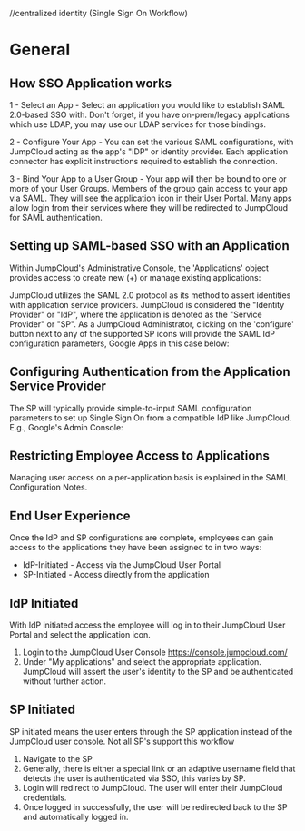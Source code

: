 //centralized identity
(Single Sign On Workflow)
# General
  ## How SSO Application works 
   1 - Select an App - Select an application you would like to establish SAML 2.0-based SSO with. Don't forget, if you have on-prem/legacy applications which use LDAP, you may use our LDAP services for those bindings.

   2 - Configure Your App - You can set the various SAML configurations, with JumpCloud acting as the app's "IDP" or identity provider. Each application connector has explicit instructions required to establish the connection.
 
   3 - Bind Your App to a User Group - Your app will then be bound to one or more of your User Groups. Members of the group gain access to your app via SAML. They will see the application icon in their User Portal. Many apps allow login from their services where they will be
redirected to JumpCloud for SAML authentication.
 
 
  ## Setting up SAML-based SSO with an Application
Within JumpCloud's Administrative Console, the 'Applications' object provides access to create new (+) or manage existing applications:

  JumpCloud utilizes the SAML 2.0 protocol as its method to assert identities with application service providers. JumpCloud is considered the "Identity Provider" or "IdP", where the application is denoted as the "Service Provider" or "SP". As a JumpCloud Administrator, clicking on the 'configure' button next to any of the supported SP icons will provide the SAML IdP configuration parameters, Google Apps in this case below:

  ## Configuring Authentication from the Application Service Provider
The SP will typically provide simple-to-input SAML configuration parameters to set up Single Sign On from a compatible IdP like JumpCloud. E.g., Google's Admin Console:

  ## Restricting Employee Access to Applications
Managing user access on a per-application basis is explained in the SAML Configuration Notes.
 
  ## End User Experience
Once the IdP and SP configurations are complete, employees can gain access to the applications they have been assigned to in two ways:
  * IdP-Initiated - Access via the JumpCloud User Portal
  * SP-Initiated - Access directly from the application
  
  ## IdP Initiated
With IdP initiated access the employee will log in to their JumpCloud User Portal and select the application icon.
  1. Login to the JumpCloud User Console https://console.jumpcloud.com/ 
  2. Under "My applications" and select the appropriate application. JumpCloud will assert the user's identity to the SP and be authenticated without further action.
  
  ## SP Initiated
SP initiated means the user enters through the SP application instead of the JumpCloud user console. Not all SP's support this workflow
 
  1. Navigate to the SP
  2. Generally, there is either a special link or an adaptive username field that detects the user is authenticated via SSO, this varies by SP.
  3. Login will redirect to JumpCloud. The user will enter their JumpCloud credentials.
  4. Once logged in successfully, the user will be redirected back to the SP and automatically logged in.
